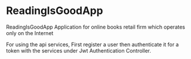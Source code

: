 # ReadingIsGoodApp
ReadingIsGoodApp Application for online books retail firm which operates only on the Internet

For using the api services,
First register a user then authenticate it for a token with the services under Jwt Authentication Controller.

